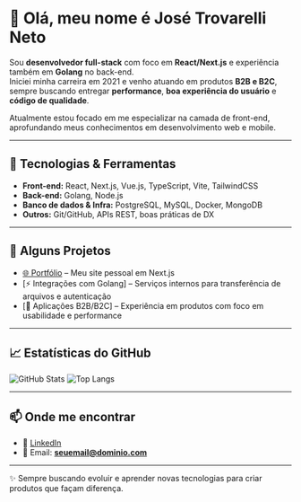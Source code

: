 # 👋 Olá, meu nome é José Trovarelli Neto

Sou **desenvolvedor full-stack** com foco em **React/Next.js** e experiência também em **Golang** no back-end.  
Iniciei minha carreira em 2021 e venho atuando em produtos **B2B e B2C**, sempre buscando entregar **performance**, **boa experiência do usuário** e **código de qualidade**.

Atualmente estou focado em me especializar na camada de front-end, aprofundando meus conhecimentos em desenvolvimento web e mobile.

---

## 🚀 Tecnologias & Ferramentas
- **Front-end:** React, Next.js, Vue.js, TypeScript, Vite, TailwindCSS  
- **Back-end:** Golang, Node.js  
- **Banco de dados & Infra:** PostgreSQL, MySQL, Docker, MongoDB  
- **Outros:** Git/GitHub, APIs REST, boas práticas de DX  

---

## 📌 Alguns Projetos
- [🌐 Portfólio](https://github.com/Trovarelli/portifolio) – Meu site pessoal em Next.js  
- [⚡ Integrações com Golang] – Serviços internos para transferência de arquivos e autenticação  
- [📱 Aplicações B2B/B2C] – Experiência em produtos com foco em usabilidade e performance  

---

## 📈 Estatísticas do GitHub
![GitHub Stats](https://github-readme-stats.vercel.app/api?username=Trovarelli&show_icons=true&theme=radical)
![Top Langs](https://github-readme-stats.vercel.app/api/top-langs/?username=Trovarelli&layout=compact&theme=radical)

---

## 📫 Onde me encontrar
- 💼 [LinkedIn](https://www.linkedin.com/in/trovarelli)  
- 📧 Email: **seuemail@dominio.com**  

---

✨ Sempre buscando evoluir e aprender novas tecnologias para criar produtos que façam diferença.
